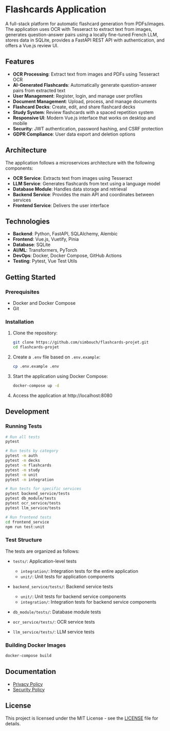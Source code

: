 ﻿# Flashcards Application

A full-stack platform for automatic flashcard generation from PDFs/images. The application uses OCR with Tesseract to extract text from images, generates question-answer pairs using a locally fine-tuned French LLM, stores data in SQLite, provides a FastAPI REST API with authentication, and offers a Vue.js review UI.

## Features

- **OCR Processing**: Extract text from images and PDFs using Tesseract OCR
- **AI-Generated Flashcards**: Automatically generate question-answer pairs from extracted text
- **User Management**: Register, login, and manage user profiles
- **Document Management**: Upload, process, and manage documents
- **Flashcard Decks**: Create, edit, and share flashcard decks
- **Study System**: Review flashcards with a spaced repetition system
- **Responsive UI**: Modern Vue.js interface that works on desktop and mobile
- **Security**: JWT authentication, password hashing, and CSRF protection
- **GDPR Compliance**: User data export and deletion options

## Architecture

The application follows a microservices architecture with the following components:

- **OCR Service**: Extracts text from images using Tesseract
- **LLM Service**: Generates flashcards from text using a language model
- **Database Module**: Handles data storage and retrieval
- **Backend Service**: Provides the main API and coordinates between services
- **Frontend Service**: Delivers the user interface

## Technologies

- **Backend**: Python, FastAPI, SQLAlchemy, Alembic
- **Frontend**: Vue.js, Vuetify, Pinia
- **Database**: SQLite
- **AI/ML**: Transformers, PyTorch
- **DevOps**: Docker, Docker Compose, GitHub Actions
- **Testing**: Pytest, Vue Test Utils

## Getting Started

### Prerequisites

- Docker and Docker Compose
- Git

### Installation

1. Clone the repository:
   ```bash
   git clone https://github.com/simbouch/flashcards-projet.git
   cd flashcards-projet
   ```

2. Create a `.env` file based on `.env.example`:
   ```bash
   cp .env.example .env
   ```

3. Start the application using Docker Compose:
   ```bash
   docker-compose up -d
   ```

4. Access the application at http://localhost:8080

## Development

### Running Tests

```bash
# Run all tests
pytest

# Run tests by category
pytest -m auth
pytest -m decks
pytest -m flashcards
pytest -m study
pytest -m unit
pytest -m integration

# Run tests for specific services
pytest backend_service/tests
pytest db_module/tests
pytest ocr_service/tests
pytest llm_service/tests

# Run frontend tests
cd frontend_service
npm run test:unit
```

### Test Structure

The tests are organized as follows:

- `tests/`: Application-level tests
  - `integration/`: Integration tests for the entire application
  - `unit/`: Unit tests for application components

- `backend_service/tests/`: Backend service tests
  - `unit/`: Unit tests for backend service components
  - `integration/`: Integration tests for backend service components

- `db_module/tests/`: Database module tests
- `ocr_service/tests/`: OCR service tests
- `llm_service/tests/`: LLM service tests

### Building Docker Images

```bash
docker-compose build
```

## Documentation

- [Privacy Policy](PRIVACY.md)
- [Security Policy](SECURITY.md)

## License

This project is licensed under the MIT License - see the [LICENSE](LICENSE) file for details.
